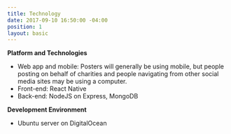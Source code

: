 ```yaml
---
title: Technology
date: 2017-09-10 16:50:00 -04:00
position: 1
layout: basic
---
```


**Platform and Technologies**
* Web app and mobile: Posters will generally be using mobile, but people posting on behalf of charities and people navigating from other social media sites may be using a computer.
* Front-end: React Native
* Back-end: NodeJS on Express, MongoDB

**Development Environment**
* Ubuntu server on DigitalOcean
